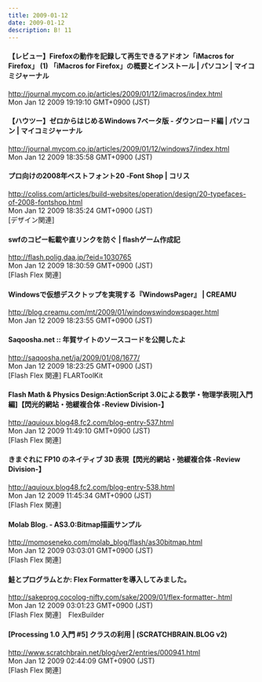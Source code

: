 ```yaml
---
title: 2009-01-12
date: 2009-01-12
description: B! 11
---
```


#### 【レビュー】Firefoxの動作を記録して再生できるアドオン「iMacros for Firefox」 (1) 「iMacros for Firefox」の概要とインストール | パソコン | マイコミジャーナル
http://journal.mycom.co.jp/articles/2009/01/12/imacros/index.html<br>
Mon Jan 12 2009 19:19:10 GMT+0900 (JST)<br>


#### 【ハウツー】ゼロからはじめるWindows 7ベータ版 - ダウンロード編 | パソコン | マイコミジャーナル
http://journal.mycom.co.jp/articles/2009/01/12/windows7/index.html<br>
Mon Jan 12 2009 18:35:58 GMT+0900 (JST)<br>


####   プロ向けの2008年ベストフォント20 -Font Shop | コリス
http://coliss.com/articles/build-websites/operation/design/20-typefaces-of-2008-fontshop.html<br>
Mon Jan 12 2009 18:35:24 GMT+0900 (JST)<br>
[デザイン関連]


#### swfのコピー転載や直リンクを防ぐ | flashゲーム作成記
http://flash.polig.daa.jp/?eid=1030765<br>
Mon Jan 12 2009 18:30:59 GMT+0900 (JST)<br>
[Flash Flex 関連]


#### Windowsで仮想デスクトップを実現する『WindowsPager』 | CREAMU
http://blog.creamu.com/mt/2009/01/windowswindowspager.html<br>
Mon Jan 12 2009 18:23:55 GMT+0900 (JST)<br>


#### Saqoosha.net  ::  年賀サイトのソースコードを公開したよ
http://saqoosha.net/ja/2009/01/08/1677/<br>
Mon Jan 12 2009 18:23:25 GMT+0900 (JST)<br>
[Flash Flex 関連] FLARToolKit


#### Flash Math & Physics Design:ActionScript 3.0による数学・物理学表現[入門編]【閃光的網站・弛緩複合体 -Review Division-】
http://aquioux.blog48.fc2.com/blog-entry-537.html<br>
Mon Jan 12 2009 11:49:10 GMT+0900 (JST)<br>
[Flash Flex 関連]


#### きまぐれに FP10 のネイティブ 3D 表現【閃光的網站・弛緩複合体 -Review Division-】
http://aquioux.blog48.fc2.com/blog-entry-538.html<br>
Mon Jan 12 2009 11:45:34 GMT+0900 (JST)<br>
[Flash Flex 関連]


#### Molab Blog. - AS3.0:Bitmap描画サンプル
http://momoseneko.com/molab_blog/flash/as30bitmap.html<br>
Mon Jan 12 2009 03:03:01 GMT+0900 (JST)<br>
[Flash Flex 関連]


#### 鮭とプログラムとか: Flex Formatterを導入してみました。
http://sakeprog.cocolog-nifty.com/sake/2009/01/flex-formatter-.html<br>
Mon Jan 12 2009 03:01:23 GMT+0900 (JST)<br>
[Flash Flex 関連]　FlexBuilder


#### [Processing 1.0 入門 #5] クラスの利用 | (SCRATCHBRAIN.BLOG v2)
http://www.scratchbrain.net/blog/ver2/entries/000941.html<br>
Mon Jan 12 2009 02:44:09 GMT+0900 (JST)<br>
[Flash Flex 関連]


